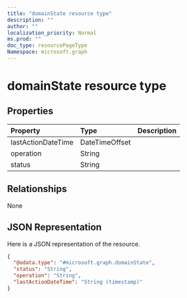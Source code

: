 ```yaml
---
title: "domainState resource type"
description: ""
author: ""
localization_priority: Normal
ms.prod: ""
doc_type: resourcePageType
Namespace: microsoft.graph
---
```



# domainState resource type



## Properties
|Property|Type|Description|
|:---|:---|:---|
|lastActionDateTime|DateTimeOffset||
|operation|String||
|status|String||

## Relationships
None

## JSON Representation
Here is a JSON representation of the resource.
<!-- {
  "blockType": "resource",
  "@odata.type": "microsoft.graph.domainState"
}
-->
``` json
{
  "@odata.type": "#microsoft.graph.domainState",
  "status": "String",
  "operation": "String",
  "lastActionDateTime": "String (timestamp)"
}
```

